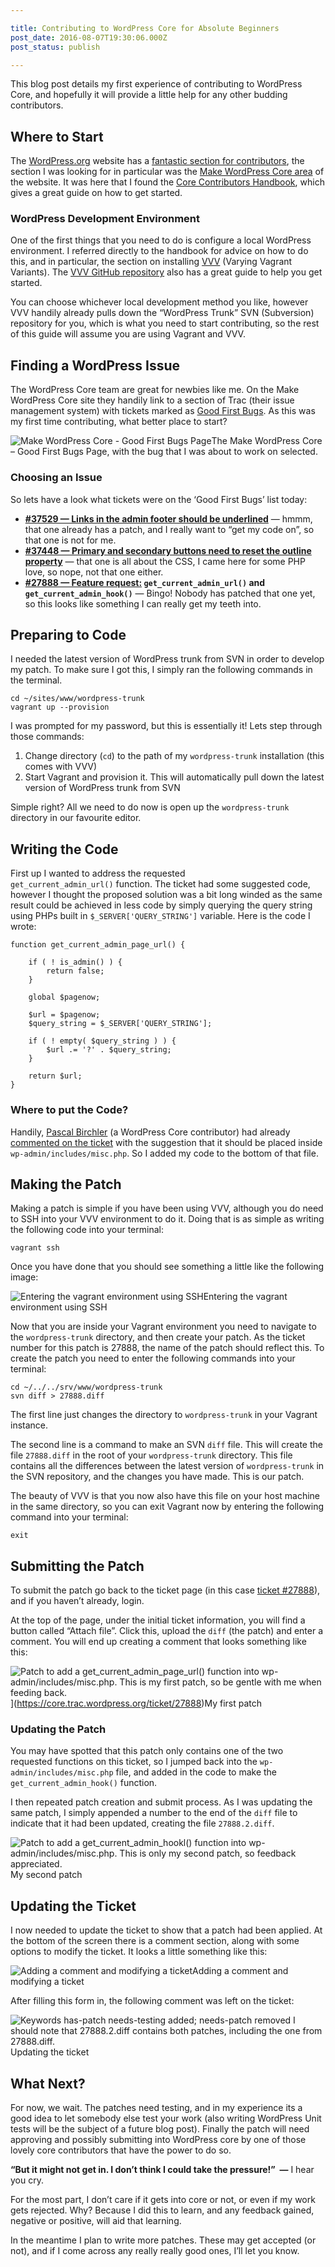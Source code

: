 ```yaml
---

title: Contributing to WordPress Core for Absolute Beginners
post_date: 2016-08-07T19:30:06.000Z
post_status: publish

---
```


This blog post details my first experience of contributing to WordPress Core, and hopefully it will provide a little help for any other budding contributors.

Where to Start
--------------

The [WordPress.org](http://wordpress.org/) website has a [fantastic section for contributors](http://make.wordpress.org/), the section I was looking for in particular was the [Make WordPress Core area](https://make.wordpress.org/core/) of the website. It was here that I found the [Core Contributors Handbook](https://make.wordpress.org/core/handbook/), which gives a great guide on how to get started.

### WordPress Development Environment

One of the first things that you need to do is configure a local WordPress environment. I referred directly to the handbook for advice on how to do this, and in particular, the section on installing [VVV](https://make.wordpress.org/core/handbook/tutorials/installing-a-local-server/installing-vvv/) (Varying Vagrant Variants). The [VVV GitHub repository](https://github.com/Varying-Vagrant-Vagrants/VVV) also has a great guide to help you get started.

You can choose whichever local development method you like, however VVV handily already pulls down the “WordPress Trunk” SVN (Subversion) repository for you, which is what you need to start contributing, so the rest of this guide will assume you are using Vagrant and VVV.

Finding a WordPress Issue
-------------------------

The WordPress Core team are great for newbies like me. On the Make WordPress Core site they handily link to a section of Trac (their issue management system) with tickets marked as [Good First Bugs](https://core.trac.wordpress.org/tickets/good-first-bugs). As this was my first time contributing, what better place to start?

![Make WordPress Core - Good First Bugs Page](https://cdn.hashnode.com/res/hashnode/image/upload/v1639990534776/LynhT0iTR.png)The Make WordPress Core – Good First Bugs Page, with the bug that I was about to work on selected.

### Choosing an Issue

So lets have a look what tickets were on the ‘Good First Bugs’ list today:

*   **[#37529 — Links in the admin footer should be underlined](https://core.trac.wordpress.org/ticket/37529)** — hmmm, that one already has a patch, and I really want to “get my code on”, so that one is not for me.
*   **[#37448 — Primary and secondary buttons need to reset the outline property](https://core.trac.wordpress.org/ticket/37448)** — that one is all about the CSS, I came here for some PHP love, so nope, not that one either.
*   **[#27888 — Feature request:](https://core.trac.wordpress.org/ticket/27888) `get_current_admin_url()` and `get_current_admin_hook()`** — Bingo! Nobody has patched that one yet, so this looks like something I can really get my teeth into.

Preparing to Code
-----------------

I needed the latest version of WordPress trunk from SVN in order to develop my patch. To make sure I got this, I simply ran the following commands in the terminal.

```
cd ~/sites/www/wordpress-trunk
vagrant up --provision
```

I was prompted for my password, but this is essentially it! Lets step through those commands:

1.  Change directory (`cd`) to the path of my `wordpress-trunk` installation (this comes with VVV)
2.  Start Vagrant and provision it. This will automatically pull down the latest version of WordPress trunk from SVN

Simple right? All we need to do now is open up the `wordpress-trunk` directory in our favourite editor.

Writing the Code
----------------

First up I wanted to address the requested `get_current_admin_url()` function. The ticket had some suggested code, however I thought the proposed solution was a bit long winded as the same result could be achieved in less code by simply querying the query string using PHPs built in `$_SERVER['QUERY_STRING']` variable. Here is the code I wrote:

```
function get_current_admin_page_url() {

    if ( ! is_admin() ) {
        return false;
    }

    global $pagenow;

    $url = $pagenow;
    $query_string = $_SERVER['QUERY_STRING'];

    if ( ! empty( $query_string ) ) {
        $url .= '?' . $query_string;
    }

    return $url;
}
```

### Where to put the Code?

Handily, [Pascal Birchler](https://profiles.wordpress.org/swissspidy) (a WordPress Core contributor) had already [commented on the ticket](https://core.trac.wordpress.org/ticket/27888#comment:7) with the suggestion that it should be placed inside `wp-admin/includes/misc.php`. So I added my code to the bottom of that file.

Making the Patch
----------------

Making a patch is simple if you have been using VVV, although you do need to SSH into your VVV environment to do it. Doing that is as simple as writing the following code into your terminal:

```
vagrant ssh
```

Once you have done that you should see something a little like the following image:

![Entering the vagrant environment using SSH](https://cdn.hashnode.com/res/hashnode/image/upload/v1639990540307/SZyWmYJ6h.png)Entering the vagrant environment using SSH

Now that you are inside your Vagrant environment you need to navigate to the `wordpress-trunk` directory, and then create your patch. As the ticket number for this patch is 27888, the name of the patch should reflect this. To create the patch you need to enter the following commands into your terminal:

```
cd ~/../../srv/www/wordpress-trunk
svn diff > 27888.diff
```

The first line just changes the directory to `wordpress-trunk` in your Vagrant instance.

The second line is a command to make an SVN `diff` file. This will create the file `27888.diff` in the root of your `wordpress-trunk` directory. This file contains all the differences between the latest version of `wordpress-trunk` in the SVN repository, and the changes you have made. This is our patch.

The beauty of VVV is that you now also have this file on your host machine in the same directory, so you can exit Vagrant now by entering the following command into your terminal:

```
exit
```

Submitting the Patch
--------------------

To submit the patch go back to the ticket page (in this case [ticket #27888](https://core.trac.wordpress.org/ticket/27888)), and if you haven’t already, login.

At the top of the page, under the initial ticket information, you will find a button called “Attach file”. Click this, upload the `diff` (the patch) and enter a comment. You will end up creating a comment that looks something like this:

![Patch to add a get_current_admin_page_url() function into wp-admin/includes/misc.php. This is my first patch, so be gentle with me when feeding back.](https://cdn.hashnode.com/res/hashnode/image/upload/v1639990544527/ARFOJA_IA.png)](https://core.trac.wordpress.org/ticket/27888)My first patch

### Updating the Patch

You may have spotted that this patch only contains one of the two requested functions on this ticket, so I jumped back into the `wp-admin/includes/misc.php` file, and added in the code to make the `get_current_admin_hook()` function.

I then repeated patch creation and submit process. As I was updating the same patch, I simply appended a number to the end of the `diff` file to indicate that it had been updated, creating the file `27888.2.diff`.

![Patch to add a get_current_admin_hookl() function into wp-admin/includes/misc.php. This is only my second patch, so feedback appreciated.](https://cdn.hashnode.com/res/hashnode/image/upload/v1639990549003/jRD-GChkI.png)My second patch

Updating the Ticket
-------------------

I now needed to update the ticket to show that a patch had been applied. At the bottom of the screen there is a comment section, along with some options to modify the ticket. It looks a little something like this:

![Adding a comment and modifying a ticket](https://cdn.hashnode.com/res/hashnode/image/upload/v1639990554182/aPJ6e7Mju.png)Adding a comment and modifying a ticket

After filling this form in, the following comment was left on the ticket:

![Keywords has-patch needs-testing added; needs-patch removed I should note that 27888.2.diff contains both patches, including the one from 27888.diff.](https://cdn.hashnode.com/res/hashnode/image/upload/v1639990558670/V4eYUWM7G.png)Updating the ticket

What Next?
----------

For now, we wait. The patches need testing, and in my experience its a good idea to let somebody else test your work (also writing WordPress Unit tests will be the subject of a future blog post). Finally the patch will need approving and possibly submitting into WordPress core by one of those lovely core contributors that have the power to do so.

**“But it might not get in. I don’t think I could take the pressure!”  —** I hear you cry.

For the most part, I don’t care if it gets into core or not, or even if my work gets rejected. Why? Because I did this to learn, and any feedback gained, negative or positive, will aid that learning.

In the meantime I plan to write more patches. These may get accepted (or not), and if I come across any really really good ones, I’ll let you know.